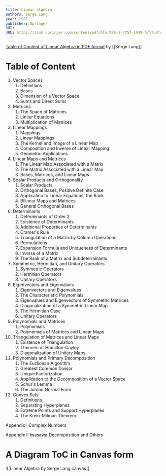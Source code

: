 ```yaml
---
title: Linear algebra
authors: Serge Lang
year: 1987
publisher: Springer
DOI: 
URL: https://link.springer.com/content/pdf/bfm:978-1-4757-1949-9/1?pdf=chapter%20toc
---
```


[Table of Content of Linear Algebra in PDF format](https://link.springer.com/content/pdf/bfm:978-1-4757-1949-9/1?pdf=chapter%20toc) by [[Serge Lang]]

# Table of Content

1. Vector Spaces
	1. Definitions
	2. Bases
	3. Dimension of a Vector Space
	4. Sums and Direct Sums
2. Matrices
	1. The Space of Matrices
	2. Linear Equations
	3. Multiplication of Matrices
3. Linear Mappings
	1. Mappings
	2. Linear Mappings
	3. The Kernel and Image of a Linear Map
	4. Composition and Inverse of Linear Mapping
	5. Geometric Applications
4. Linear Maps and Matrices
	1. The Linear Map Associated with a Matrix
	2. The Matrix Associated with a Linear Map
	3. Bases, Matrices, and Linear Maps
5. Scalar Products and Orthogonality
	1. Scalar Products
	2. Orthogonal Bases, Positive Definite Case
	3. Application to Linear Equations; the Rank
	4. Bilinear Maps and Matrices
	5. General Orthogonal Bases
6. Determinants
	1. Determinants of Order 2
	2. Existence of Determinants
	3. Additional Properties of Determinants
	4. Cramer's Rule
	5. Triangulation of a Matrix by Column Operations
	6. Permutations
	7. Expansion Formula and Uniqueness of Determinants
	8. Inverse of a Matrix
	9. The Rank of a Matrix and Subdeterminants
7. Symmetric, Hermitian, and Unitary Operators
	1. Symmetric Operators
	2. Hermitian Operators
	3. Unitary Operators
8. Eigenvectors and Eigenvalues
	1. Eigenvectors and Eigenvalues
	2. The Characteristic Polynomials
	3. Eigenvalues and Eigenvectors of Symmetric Matrices
	4. Diagonalization of a Symmetric Linear Map
	5. The Hermitian Case
	6. Unitary Operators
9. Polynomials and Matrices
	1. Polynomials
	2. Polynomials of Matrices and Linear Maps
10. Triangulation of Matrices and Linear Maps
	1. Existence of Triangulation
	2. Theorem of Hamilton-Cayley
	3. Diagonalization of Unitary Maps
11. Polynomials and Primary Decomposition
	1. The Euclidean Algorithm
	2. Greatest Common Divisor
	3. Unique Factorization
	4. Application to the Decomposition of a Vector Space
	5. Schur's Lemma
	6. The Jordan Normal Form
12. Convex Sets
	1. Definitions
	2. Separating Hyperplanes
	3. Extreme Points and Support Hyperplanes
	4. The Krein-Milman Theorem

Appendix I
Complex Numbers

Appendix II
Iwasawa Decomposition and Others

# A Diagram ToC in Canvas form

![[Linear Algebra by Serge Lang.canvas]]